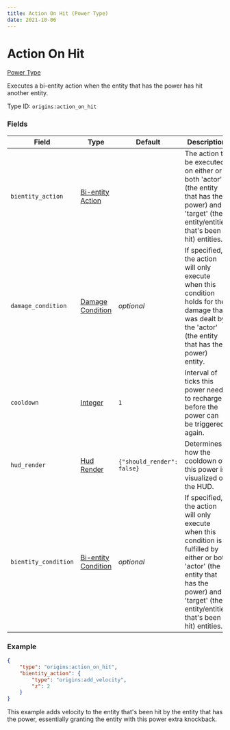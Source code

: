 ```yaml
---
title: Action On Hit (Power Type)
date: 2021-10-06
---
```


# Action On Hit

[Power Type](../power_types.md)

Executes a bi-entity action when the entity that has the power has hit another entity.

Type ID: `origins:action_on_hit`

### Fields

Field | Type | Default | Description
------|------|---------|-------------
`bientity_action` | [Bi-entity Action](../bientity_actions.md) | | The action to be executed on either or both 'actor' (the entity that has the power) and 'target' (the entity/entities that's been hit) entities.
`damage_condition` | [Damage Condition](../damage_conditions.md) | _optional_ | If specified, the action will only execute when this condition holds for the damage that was dealt by the 'actor' (the entity that has the power) entity.
`cooldown` | [Integer](../data_types/integer.md) | `1` | Interval of ticks this power needs to recharge before the power can be triggered again.
`hud_render` | [Hud Render](../data_types/hud_render.md) | `{"should_render": false}` | Determines how the cooldown of this power is visualized on the HUD.
`bientity_condition` | [Bi-entity Condition](../bientity_conditions.md) | _optional_ | If specified, the action will only execute when this condition is fulfilled by either or both 'actor' (the entity that has the power) and 'target' (the entity/entities that's been hit) entities. 

### Example
```json
{
    "type": "origins:action_on_hit",
    "bientity_action": {
        "type": "origins:add_velocity",
        "z": 2
    }
}
```
This example adds velocity to the entity that's been hit by the entity that has the power, essentially granting the entity with this power extra knockback.
